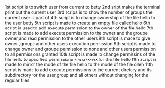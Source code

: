 1st script is to switch user from current to betty
2nd sript makes the terminal print out the current user
3rd scrips is to show the number of groups the current user is part of
4th script is to change ownership of the file hello to the user betty
5th script is made to create an empty file called hello
6th script is used to add execute permission to the owner of the file hello
7th script is made to add execute permission to the owner and the groupe owner,and read permission to the other users
8th script is made to give owner ,groupe and other users execution permission
9th script is made to change owner and groupe permission to none and other users permission to all permissions granted
10th script is made to change permissins of the file hello to specified permissions -rwxr-x-wx for the file hello
11th script is made to mirror the mode of the file  hello to the mode of the file olleh
11th script is made to add execute permissions to the current diretory and its subdirectory  for the user,group and all others without changing for the regular files
